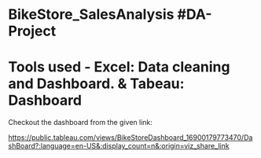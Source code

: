 # BikeStore_SalesAnalysis #DA-Project
# Tools used - Excel: Data cleaning and Dashboard. &  Tabeau: Dashboard
Checkout the dashboard from the given link:

https://public.tableau.com/views/BikeStoreDashboard_16900179773470/DashBoard?:language=en-US&:display_count=n&:origin=viz_share_link

